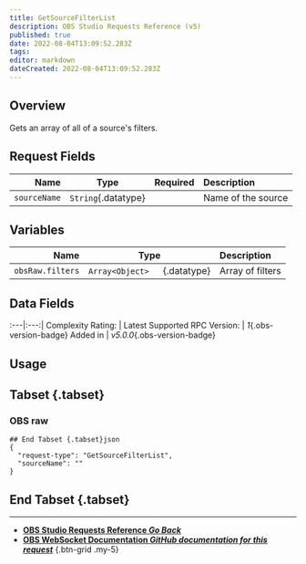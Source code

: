 ```yaml
---
title: GetSourceFilterList
description: OBS Studio Requests Reference (v5)
published: true
date: 2022-08-04T13:09:52.283Z
tags: 
editor: markdown
dateCreated: 2022-08-04T13:09:52.283Z
---
```


## Overview
Gets an array of all of a source's filters.

## Request Fields
Name | Type | Required| Description |
----:|:----:|:-------:|:------------|
`sourceName` | `String`{.datatype} | <i class="mdi mdi-check-bold"></i> | Name of the source	

## Variables
Name | Type | Description | 
----:|:---------:|:------------|
`obsRaw.filters` | `Array<Object>	`{.datatype} | Array of filters

## Data Fields
:---|:---:|
Complexity Rating: | <span class="stars stars--2"></span>
Latest Supported RPC Version: | *1*{.obs-version-badge}
Added in | *v5.0.0*{.obs-version-badge}

## Usage
## Tabset {.tabset}
### OBS raw
```
## End Tabset {.tabset}json
{
  "request-type": "GetSourceFilterList",
  "sourceName": ""
}
```
## End Tabset {.tabset}

---

- [<i class="mdi mdi-chevron-left"></i>**OBS Studio Requests Reference *Go Back***](/en/Broadcasters/OBS/Requests)
- [<i class="mdi mdi-github"></i> **OBS WebSocket Documentation *GitHub documentation for this request***](https://github.com/obsproject/obs-websocket/blob/master/docs/generated/protocol.md#getsourcefilterlist)
{.btn-grid .my-5}